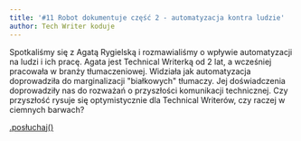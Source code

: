 ```yaml
---
title: '#11 Robot dokumentuje część 2 - automatyzacja kontra ludzie'
author: Tech Writer koduje
---
```


Spotkaliśmy się z Agatą Rygielską i rozmawialiśmy o wpływie automatyzacji na
ludzi i ich pracę. Agata jest Technical Writerką od 2 lat, a wcześniej pracowała
w branży tłumaczeniowej. Widziała jak automatyzacja doprowadziła do
marginalizacji "białkowych" tłumaczy. Jej doświadczenia doprowadziły nas do
rozważań o przyszłości komunikacji technicznej. Czy przyszłość rysuje się
optymistycznie dla Technical Writerów, czy raczej w ciemnych barwach?

<a class="brandButton" href="https://anchor.fm/docdeveloper/episodes/11-Robot-dokumentuje-cz-2---automatyzacja-kontra-ludzie-e9fvag/a-a15cigr" target="_blank" rel="noopener noreferrer">.posłuchaj()</a>
